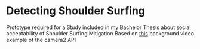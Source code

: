 # Detecting Shoulder Surfing

Prototype required for a Study included in my Bachelor Thesis about social acceptability of Shoulder Surfing Mitigation
Based on [this](https://github.com/sixo/background-cam) background video example of the camera2 API
